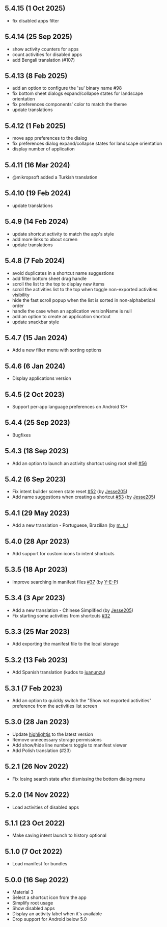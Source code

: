 ## 5.4.15 (1 Oct 2025)
- fix disabled apps filter

## 5.4.14 (25 Sep 2025)
- show activity counters for apps
- count activities for disabled apps
- add Bengali translation (#107)

## 5.4.13 (8 Feb 2025)
- add an option to configure the 'su' binary name #98
- fix bottom sheet dialogs expand/collapse states for landscape orientation
- fix preferences components' color to match the theme
- update translations

## 5.4.12 (1 Feb 2025)
- move app preferences to the dialog
- fix preferences dialog expand/collapse states for landscape orientation
- display number of application

## 5.4.11 (16 Mar 2024)
- @mikropsoft added a Turkish translation

## 5.4.10 (19 Feb 2024)
- update translations

## 5.4.9 (14 Feb 2024)
- update shortcut activity to match the app's style
- add more links to about screen
- update translations

## 5.4.8 (7 Feb 2024)
- avoid duplicates in a shortcut name suggestions
- add filter bottom sheet drag handle
- scroll the list to the top to display new items
- scroll the activities list to the top when toggle non-exported activities visibility
- hide the fast scroll popup when the list is sorted in non-alphabetical order
- handle the case when an application versionName is null
- add an option to create an application shortcut
- update snackbar style

## 5.4.7 (15 Jan 2024)
- Add a new filter menu with sorting options

## 5.4.6 (6 Jan 2024)
- Display applications version

## 5.4.5 (2 Oct 2023)
- Support per-app language preferences on Android 13+

## 5.4.4 (25 Sep 2023)
- Bugfixes

## 5.4.3 (18 Sep 2023)
- Add an option to launch an activity shortcut using root shell [#56](https://github.com/sdex/ActivityManager/issues/56)

## 5.4.2 (6 Sep 2023)
- Fix intent builder screen state reset [#52](https://github.com/sdex/ActivityManager/pull/52) (by [Jesse205](https://github.com/Jesse205))
- Add name suggestions when creating a shortcut [#53](https://github.com/sdex/ActivityManager/pull/53) (by [Jesse205](https://github.com/Jesse205))

## 5.4.1 (29 May 2023)
- Add a new translation - Portuguese, Brazilian (by [m_s_](https://crowdin.com/profile/askz0))

## 5.4.0 (28 Apr 2023)
- Add support for custom icons to intent shortcuts

## 5.3.5 (18 Apr 2023)
- Improve searching in manifest files [#37](https://github.com/sdex/ActivityManager/issues/37) (by [Y-E-P](https://github.com/Y-E-P))

## 5.3.4 (3 Apr 2023)
- Add a new translation - Chinese Simplified (by [Jesse205](https://crowdin.com/profile/Jesse205))
- Fix starting some activities from shortcuts [#32](https://github.com/sdex/ActivityManager/issues/32)

## 5.3.3 (25 Mar 2023)
- Add exporting the manifest file to the local storage

## 5.3.2 (13 Feb 2023)
- Add Spanish translation (kudos to [juanunzu](https://crowdin.com/profile/juanunzu))

## 5.3.1 (7 Feb 2023)
- Add an option to quickly switch the "Show not exported activities" preference from the activities list screen

## 5.3.0 (28 Jan 2023)
- Update [highlightjs](https://highlightjs.org/) to the latest version
- Remove unnecessary storage permissions
- Add show/hide line numbers toggle to manifest viewer
- Add Polish translation (#23)

## 5.2.1 (26 Nov 2022)
- Fix losing search state after dismissing the bottom dialog menu

## 5.2.0 (14 Nov 2022)
- Load activities of disabled apps

## 5.1.1 (23 Oct 2022)
- Make saving intent launch to history optional

## 5.1.0 (7 Oct 2022)
- Load manifest for bundles

## 5.0.0 (16 Sep 2022)
- Material 3
- Select a shortcut icon from the app
- Simplify root usage
- Show disabled apps
- Display an activity label when it's available
- Drop support for Android below 5.0
